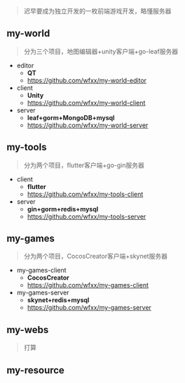 > 迟早要成为独立开发的一枚前端游戏开发，略懂服务器

## my-world
> 分为三个项目，地图编辑器+unity客户端+go-leaf服务器
* editor
  - **QT**
  - https://github.com/wfxx/my-world-editor
* client
  - **Unity**
  - https://github.com/wfxx/my-world-client
* server
  - **leaf+gorm+MongoDB+mysql**
  - https://github.com/wfxx/my-world-server

## my-tools
> 分为两个项目，flutter客户端+go-gin服务器
* client
  - **flutter**
  - https://github.com/wfxx/my-tools-client
* server
  - **gin+gorm+redis+mysql**
  - https://github.com/wfxx/my-tools-server

## my-games
> 分为两个项目，CocosCreator客户端+skynet服务器
* my-games-client
  - **CocosCreator**
  - https://github.com/wfxx/my-games-client
* my-games-server
  - **skynet+redis+mysql**
  - https://github.com/wfxx/my-games-server

## my-webs
> 打算
## my-resource

<!---
wfxx/wfxx is a ✨ special ✨ repository because its `README.md` (this file) appears on your GitHub profile.
You can click the Preview link to take a look at your changes.
--->
